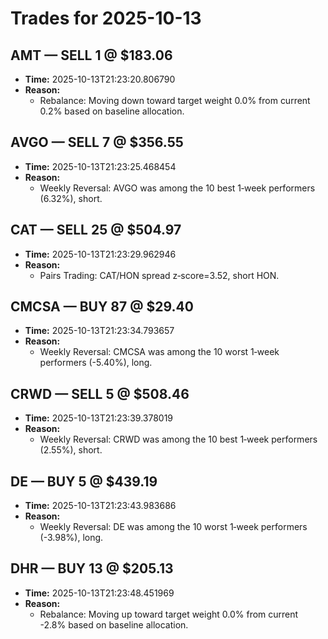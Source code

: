# Trades for 2025-10-13

## AMT — SELL 1 @ $183.06
- **Time:** 2025-10-13T21:23:20.806790
- **Reason:**
  - Rebalance: Moving down toward target weight 0.0% from current 0.2% based on baseline allocation.

## AVGO — SELL 7 @ $356.55
- **Time:** 2025-10-13T21:23:25.468454
- **Reason:**
  - Weekly Reversal: AVGO was among the 10 best 1‑week performers (6.32%), short.

## CAT — SELL 25 @ $504.97
- **Time:** 2025-10-13T21:23:29.962946
- **Reason:**
  - Pairs Trading: CAT/HON spread z‑score=3.52, short HON.

## CMCSA — BUY 87 @ $29.40
- **Time:** 2025-10-13T21:23:34.793657
- **Reason:**
  - Weekly Reversal: CMCSA was among the 10 worst 1‑week performers (-5.40%), long.

## CRWD — SELL 5 @ $508.46
- **Time:** 2025-10-13T21:23:39.378019
- **Reason:**
  - Weekly Reversal: CRWD was among the 10 best 1‑week performers (2.55%), short.

## DE — BUY 5 @ $439.19
- **Time:** 2025-10-13T21:23:43.983686
- **Reason:**
  - Weekly Reversal: DE was among the 10 worst 1‑week performers (-3.98%), long.

## DHR — BUY 13 @ $205.13
- **Time:** 2025-10-13T21:23:48.451969
- **Reason:**
  - Rebalance: Moving up toward target weight 0.0% from current -2.8% based on baseline allocation.

